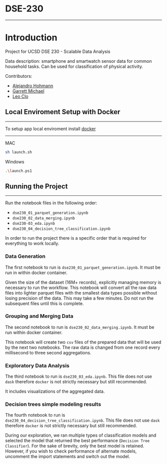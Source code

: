 # DSE-230

---

# Introduction

Project for UCSD DSE 230 - Scalable Data Analysis

Data description: smartphone and smartwatch sensor data for common household tasks. Can be used for classification of physical activity.


Contributors:
- [Alejandro Hohmann](https://github.com/gojandrooo)
- [Garrett Michael](https://github.com/garrett391/)
- [Leo Clo](https://github.com/leoclo)

## Local Enviroment Setup with Docker
___

To setup app local enviroment install [docker](https://docs.docker.com/get-docker/)

---

MAC

```bash
sh launch.sh
```

Windows

```bash
.\launch.ps1
```

## Running the Project
___

Run the notebook files in the following order:
- `dse230_01_parquet_generation.ipynb`
- `dse230_02_data_merging.ipynb`
- `dse230-03_eda.ipynb`
- `dse230_04_decision_tree_classification.ipynb`

In order to run the project there is a specific order that is required for everything
to work locally.


### Data Generation

The first notebook to run is `dse230_01_parquet_generation.ipynb`. It must be run in within docker container.

Given the size of the dataset (16M+ records), explicitly managing memory is necessary to run the workflow. This notebook will convert all the raw data files into lighter parquet files with the smallest data types possible without losing precision of the data. This may take a few minutes. Do not run the subsequent files until this is complete.


### Grouping and Merging Data

The second notebook to run is `dse230_02_data_merging.ipynb`. It must be run within docker container.

This notebook will create two `csv` files of the prepared data that will be used by the next two notebooks. The raw data is changed from one record every millisecond to three second aggregations.

### Exploratory Data Analysis

The third notebook to run is `dse230_03_eda.ipynb`. This file does not use `dask` therefore `docker` is not strictly necessary but still recommended.

It includes visualizations of the aggregated data.

### Decision trees simple modeling results

The fourth notebook to run is `dse230_04_decision_tree_classification.ipynb`. This file does not use `dask` therefore `docker` is not strictly necessary but still recommended.

During our exploration, we ran multiple types of classification models and selected the model that returned the best performance (`Decision Tree Classifier`). For the sake of brevity, only the best model is retained. However, if you wish to check performance of alternate models, uncomment the import statements and switch out the model.

